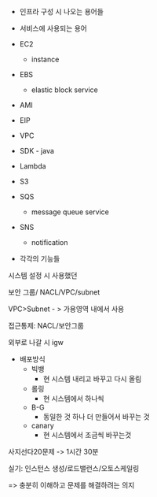 - 인프라 구성 시 나오는 용어들

- 서비스에 사용되는 용어

- EC2

  - instance

- EBS

  - elastic block service

- AMI

- EIP

- VPC

- SDK - java

  

- Lambda

- S3

- SQS

  - message queue service

- SNS

  - notification

- 각각의 기능들



시스템 설정 시 사용했던

보안 그룹/ NACL/VPC/subnet

VPC>Subnet - > 가용영역 내에서 사용

접근통제: NACL/보안그룹

외부로 나갈 시 igw





- 배포방식
  - 빅뱅
    - 현 시스템 내리고 바꾸고 다시 올림
  - 롤링
    - 현 시스템에서 하나씩
  - B-G
    - 동일한 것 하나 더 만들어서 바꾸는 것
  - canary
    - 현 시스템에서 조금씩 바꾸는것



사지선다20문제 -> 1시간 30분

실기: 인스턴스 생성/로드밸런스/오토스케일링

=> 충분히 이해하고 문제를 해결하려는 의지